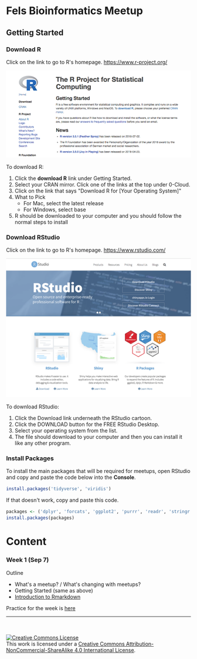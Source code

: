 # Fels Bioinformatics Meetup

## Getting Started

### Download R
Click on the link to go to R's homepage. <https://www.r-project.org/>

![R project home](r_homepage_screenshot.png)

To download R:

1. Click the **download R** link under Getting Started.
2. Select your CRAN mirror. Click one of the links at the top under 0-Cloud.
3. Click on the link that says "Download R for [Your Operating System]"
4. What to Pick
    - For Mac, select the latest release
    - For Windows, select base
5. R should be downloaded to your computer and you should follow the normal steps to install

### Download RStudio

Click on the link to go to R's homepage. <https://www.rstudio.com/>

![RStudio homepage](rstudio_homepage_screenshot.png)

To download RStudio:

1. Click the Download link underneath the RStudio cartoon.
2. Click the DOWNLOAD button for the FREE RStudio Desktop.
3. Select your operating system from the list.
4. The file should download to your computer and then you can install it like any other program.

### Install Packages
To install the main packages that will be required for meetups, open RStudio and copy and paste the code below into the **Console**.

```r
install.packages('tidyverse', 'viridis')
```
If that doesn't work, copy and paste this code.

```r
packages <- ('dplyr', 'forcats', 'ggplot2', 'purrr', 'readr', 'stringr', 'tibble', 'tidyr', 'viridis')
install.packages(packages)
```

# Content
### Week 1 (Sep 7)

Outline

- What's a meetup? / What's changing with meetups?
- Getting Started (same as above)
- [Introduction to Rmarkdown](week1/intro_to_rmarkdown.Rmd)

Practice for the week is [here](week1/week1_intro_to_rmarkdown_practice.Rmd)

---


<br><br>
<a rel="license" href="http://creativecommons.org/licenses/by-nc-sa/4.0/"><img alt="Creative Commons License" style="border-width:0" src="https://i.creativecommons.org/l/by-nc-sa/4.0/88x31.png" /></a><br />This work is licensed under a <a rel="license" href="http://creativecommons.org/licenses/by-nc-sa/4.0/">Creative Commons Attribution-NonCommercial-ShareAlike 4.0 International License</a>.
